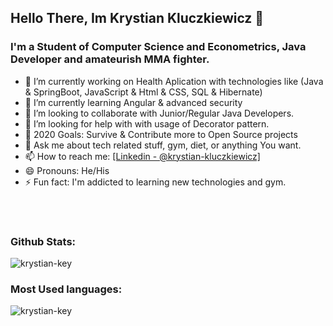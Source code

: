## Hello There, Im Krystian Kluczkiewicz 👋

### I'm a Student of Computer Science and Econometrics, Java Developer and amateurish MMA fighter.

- 🔭 I’m currently working on Health Aplication with technologies like (Java & SpringBoot, JavaScript & Html & CSS, SQL & Hibernate)
- 🌱 I’m currently learning Angular & advanced security
- 👯 I’m looking to collaborate with Junior/Regular Java Developers.
- 🤔 I’m looking for help with with usage of Decorator pattern.
- 🥅 2020 Goals: Survive & Contribute more to Open Source projects
- 💬 Ask me about tech related stuff, gym, diet,  or anything You want.
- 📫 How to reach me: [\[Linkedin - @krystian-kluczkiewicz\]](https://www.linkedin.com/in/krystian-kluczkiewicz-3393a11a0/)
- 😄 Pronouns: He/His
- ⚡ Fun fact: I'm addicted to learning new technologies and gym. 



</br>
</br>

### Github Stats: 

<img src="https://github-readme-stats.vercel.app/api?username=Krystian-key&&show_icons=true&title_color=ffffff&icon_color=bb2acf&text_color=daf7dc&bg_color=151515" alt="krystian-key"/>




### Most Used languages: 
<img align="left" src="https://github-readme-stats.vercel.app/api/top-langs/?username=krystian-key&layout=compact&hide=html" alt="krystian-key" />
